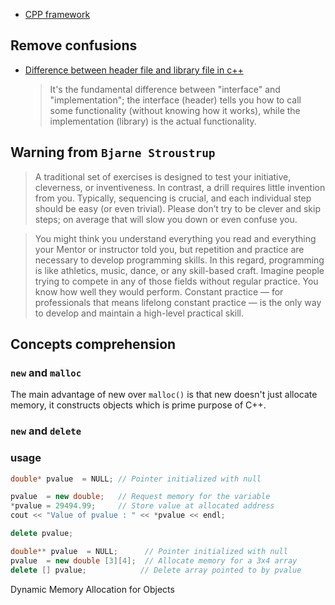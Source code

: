 * [CPP framework](https://en.cppreference.com/w/)


## Remove confusions
*  [Difference between header file and library file in c++](https://stackoverflow.com/questions/924485/whats-the-difference-between-a-header-file-and-a-library)

    > It's the fundamental difference between "interface" and "implementation"; the interface (header) tells you how to call some functionality (without knowing how it works), while the implementation (library) is the actual functionality.


## Warning from `Bjarne Stroustrup`
> A traditional set of exercises is designed to test your initiative, cleverness, or inventiveness. In contrast, a drill requires little invention from you. Typically, sequencing is crucial, and each individual step should be easy (or even trivial). Please don’t try to be clever and skip steps; on average that will slow you down or even confuse you.

> You might think you understand everything you read and everything your Mentor or instructor told you, but repetition and practice are necessary to develop programming skills. In this regard, programming is like athletics, music, dance, or any skill-based craft. Imagine people trying to compete in any of those fields without regular practice. You know how well they would perform. Constant practice — for professionals that means lifelong constant practice — is the only way to develop and maintain a high-level practical skill.

## Concepts comprehension
### `new` and `malloc` 
The main advantage of new over `malloc()` is that new doesn't just allocate memory, it constructs objects which is prime purpose of C++.

### `new` and `delete`
### usage

```cpp
double* pvalue  = NULL; // Pointer initialized with null

pvalue  = new double;   // Request memory for the variable
*pvalue = 29494.99;     // Store value at allocated address
cout << "Value of pvalue : " << *pvalue << endl;

delete pvalue;    

double** pvalue  = NULL;      // Pointer initialized with null 
pvalue  = new double [3][4];  // Allocate memory for a 3x4 array 
delete [] pvalue;            // Delete array pointed to by pvalue
```
Dynamic Memory Allocation for Objects